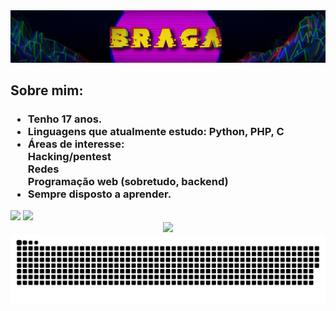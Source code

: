 <div align="center">
  <img src='./banner_github.jpg'>
</div>
<h2> Sobre mim: </h2>
<h3>
  <ul>
    <li>Tenho 17 anos.</li>
    <li>Linguagens que atualmente estudo: Python, PHP, C</li> 
    <li>Áreas de interesse:
       <br>Hacking/pentest
       <br>Redes
       <br>Programação web (sobretudo, backend)
    </li>
    <li>Sempre disposto a aprender.</li>
  </ul>
</h3>
<img src='https://github-readme-stats.vercel.app/api?username=Braga451&theme=vision-friendly-dark'>
<img src='https://github-readme-stats.vercel.app/api/top-langs/?username=Braga451&layout=compact&theme=vision-friendly-dark'>
<div align="center">
<a href='https://www.linkedin.com/in/-arthur-braga-/'><img src='https://content.linkedin.com/content/dam/me/business/en-us/amp/brand-site/v2/bg/LI-Logo.svg.original.svg'></a>
<img src="https://github.com/Braga451/Braga451/blob/output/github-snake-dark.svg">
</div>
